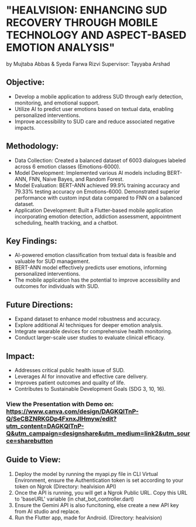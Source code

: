# "HEALVISION: ENHANCING SUD RECOVERY THROUGH MOBILE TECHNOLOGY AND ASPECT-BASED EMOTION ANALYSIS"
by
Mujtaba Abbas & Syeda Farwa Rizvi
Supervisor: Tayyaba Arshad

## Objective:
- Develop a mobile application to address SUD through early detection, monitoring, and emotional support.
- Utilize AI to predict user emotions based on textual data, enabling personalized interventions.
- Improve accessibility to SUD care and reduce associated negative impacts.

## Methodology:
- Data Collection: Created a balanced dataset of 6003 dialogues labeled across 6 emotion classes (Emotions-6000).
- Model Development: Implemented various AI models including BERT-ANN, FNN, Naive Bayes, and Random Forest.
- Model Evaluation: BERT-ANN achieved 99.9% training accuracy and 79.33% testing accuracy on Emotions-6000. Demonstrated superior performance with custom input data compared to FNN on a balanced dataset.
- Application Development: Built a Flutter-based mobile application incorporating emotion detection, addiction assessment, appointment scheduling, health tracking, and a chatbot.

## Key Findings:
- AI-powered emotion classification from textual data is feasible and valuable for SUD management.
- BERT-ANN model effectively predicts user emotions, informing personalized interventions.
- The mobile application has the potential to improve accessibility and outcomes for individuals with SUD.

## Future Directions:
- Expand dataset to enhance model robustness and accuracy.
- Explore additional AI techniques for deeper emotion analysis.
- Integrate wearable devices for comprehensive health monitoring.
- Conduct larger-scale user studies to evaluate clinical efficacy.

## Impact:
- Addresses critical public health issue of SUD.
- Leverages AI for innovative and effective care delivery.
- Improves patient outcomes and quality of life.
- Contributes to Sustainable Development Goals (SDG 3, 10, 16).

### View the Presentation with Demo on: https://www.canva.com/design/DAGKQlTnP-Q/SeCBZNRKGDp4FxnxJlHmyw/edit?utm_content=DAGKQlTnP-Q&utm_campaign=designshare&utm_medium=link2&utm_source=sharebutton 

## Guide to View:
1. Deploy the model by running the myapi.py file in CLI Virtual Environment, ensure the Authentication token is set according to your token on Ngrok (Directory: healvision API)
2. Once the API is running, you will get a Ngrok Public URL. Copy this URL to 'baseURL' variable (in chat_bot_controller.dart)
3. Ensure the Gemini API is also funcitoning, else create a new API key from AI studio and replace.
4. Run the Flutter app, made for Android. (Directory: healvision)
